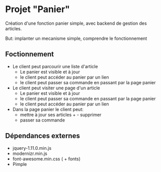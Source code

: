 
Projet "Panier"
===============
Création d'une fonction panier simple, avec backend de gestion des articles.

But: implanter un mecanisme simple, comprendre le fonctionnement

## Foctionnement
- Le client peut parcourir une liste d'article
  * Le panier est visible et à jour
  * le client peut accéder au panier par un lien
  * le client peut passer sa commande en passant par la page panier
- Le client peut visiter une page d'un article
  * Le panier est visible et à jour
  * le client peut passer sa commande en passant par la page panier
  * le client peut accéder au panier par un lien
- Dans la page panier le client peut:
  * mettre à jour ses articles + - supprimer
  * passer sa commande

## Dépendances externes
- jquery-1.11.0.min.js
- modernizr.min.js
- font-awesome.min.css ( + fonts)
- Pimple
